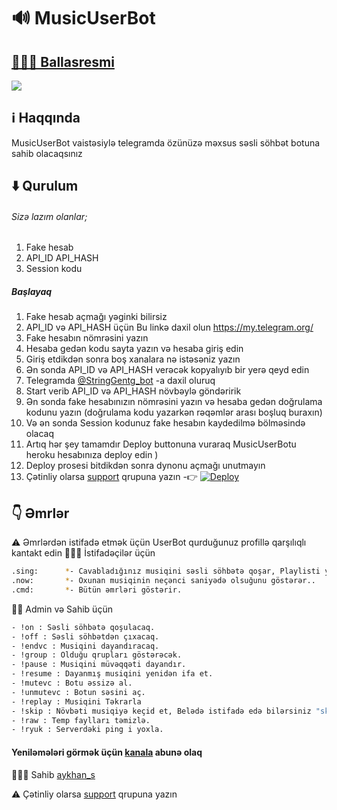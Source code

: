 # 🔊 MusicUserBot
## <a href="https://t.me/Ballasresmi">👨🏻‍💻 Ballasresmi</a>
<img src="https://telegra.ph/file/f52e92e80e10aa7fc294c.jpg" align="centre"/>



## ℹ️ Haqqında
MusicUserBot vaistəsiylə telegramda özünüzə məxsus səsli söhbət botuna sahib olacaqsınız

## ⬇️ Qurulum
###### Sizə lazım olanlar;
1) Fake hesab
2) API_ID API_HASH
3) Session kodu
##### Başlayaq
1) Fake hesab açmağı yəginki bilirsiz
2) API_ID və API_HASH üçün Bu linkə daxil olun https://my.telegram.org/ 
3) Fake hesabın nömrəsini yazın 
4) Hesaba gedən kodu sayta yazın və hesaba giriş edin 
5) Giriş etdikdən sonra boş xanalara nə istəsəniz yazın
6) Ən sonda API_ID və API_HASH verəcək kopyalıyıb bir yerə qeyd edin
7) Telegramda <a href="https://t.me/StringGentg_bot">@StringGentg_bot</a> -a daxil oluruq
8) Start verib API_ID və API_HASH növbəylə göndəririk
9) Ən sonda fake hesabınızın nömrəsini yazın və hesaba gedən doğrulama kodunu yazın (doğrulama kodu yazarkən rəqəmlər arası boşluq buraxın)
10) Və ən sonda Session kodunuz fake hesabın kaydedilmə bölməsində olacaq 
11) Artıq hər şey tamamdır Deploy buttonuna vuraraq MusicUserBotu heroku hesabınıza deploy edin )
12) Deploy prosesi bitdikdən sonra dynonu açmağı unutmayın
12) Çətinliy olarsa <a href="https://t.me/RoBotlarimGroup">support</a> qrupuna yazın
-👉 [![Deploy](https://www.herokucdn.com/deploy/button.svg)](https://heroku.com/deploy?template=https://github.com/aykhan026/MusicUserBot.git)


## 👇 Əmrlər
⚠️ Əmrlərdən istifadə etmək üçün UserBot qurduğunuz profillə qarşılıqlı kantakt edin
👨🏻‍🦱 İstifadəçilər üçün
```sh
.sing:      *- Cavabladığınız musiqini səsli söhbətə qoşar, Playlisti yoxlamaq üçündə istifadə olunur
.now:       *- Oxunan musiqinin neçənci saniyədə olsuğunu göstərər..
.cmd:       *- Bütün əmrləri göstərir.

```
👮‍♂️ Admin və Sahib üçün 
```sh
- !on : Səsli söhbətə qoşulacaq.
- !off : Səsli söhbətdən çıxacaq.
- !endvc : Musiqini dayandıracaq.
- !group : Olduğu qrupları göstərəcək.
- !pause : Musiqini müvəqqəti dayandır.
- !resume : Dayanmış musiqini yenidən ifa et.
- !mutevc : Botu əssizə al.
- !unmutevc : Botun səsini aç.
- !replay : Musiqini Təkrarla
- !skip : Növbəti musiqiyə keçid et, Belədə istifadə edə bilərsiniz "skip 2" musiqinin sıra nömrəsinə uyğun.
- !raw : Temp faylları təmizlə. 
- !ryuk : Serverdəki ping i yoxla.
```
#### Yeniləmələri görmək üçün <a href="https://t.me/Ballasresmi">kanala</a> abunə olaq
👨🏻‍💻 Sahib <a href="https://t.me/Ballasresmi">aykhan_s</a>

⚠️ Çətinliy olarsa <a href="https://t.me/Ballasresmi">support</a> qrupuna yazın

